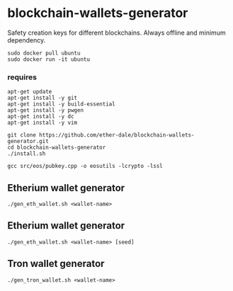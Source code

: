 # blockchain-wallets-generator
Safety creation keys for different blockchains. Always offline and minimum dependency.

```
sudo docker pull ubuntu
sudo docker run -it ubuntu
```

### requires
``` 
apt-get update
apt-get install -y git
apt-get install -y build-essential
apt-get install -y pwgen
apt-get install -y dc
apt-get install -y vim

git clone https://github.com/ether-dale/blockchain-wallets-generator.git
cd blockchain-wallets-generator
./install.sh

gcc src/eos/pubkey.cpp -o eosutils -lcrypto -lssl
```

## Etherium wallet generator
`./gen_eth_wallet.sh <wallet-name>`

## Etherium wallet generator
`./gen_eth_wallet.sh <wallet-name> [seed]`

## Tron wallet generator
`./gen_tron_wallet.sh <wallet-name>`